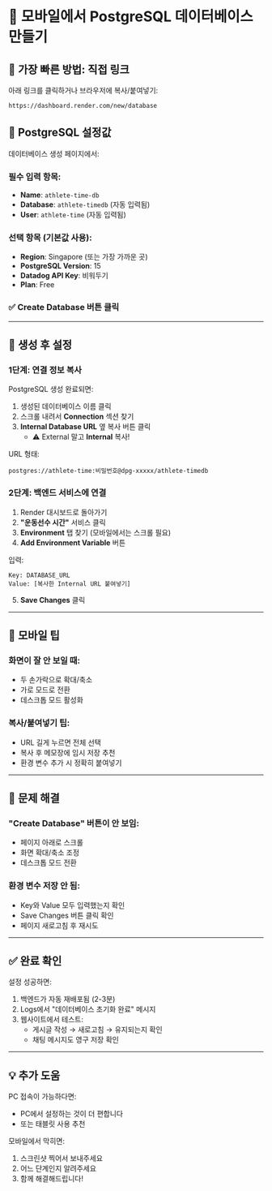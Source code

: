 # 📱 모바일에서 PostgreSQL 데이터베이스 만들기

## 🔗 가장 빠른 방법: 직접 링크

아래 링크를 클릭하거나 브라우저에 복사/붙여넣기:

```
https://dashboard.render.com/new/database
```

## 📝 PostgreSQL 설정값

데이터베이스 생성 페이지에서:

### 필수 입력 항목:
- **Name**: `athlete-time-db`
- **Database**: `athlete-timedb` (자동 입력됨)
- **User**: `athlete-time` (자동 입력됨)

### 선택 항목 (기본값 사용):
- **Region**: Singapore (또는 가장 가까운 곳)
- **PostgreSQL Version**: 15
- **Datadog API Key**: 비워두기
- **Plan**: Free

### ✅ Create Database 버튼 클릭

---

## 🔧 생성 후 설정

### 1단계: 연결 정보 복사

PostgreSQL 생성 완료되면:

1. 생성된 데이터베이스 이름 클릭
2. 스크롤 내려서 **Connection** 섹션 찾기
3. **Internal Database URL** 옆 복사 버튼 클릭
   - ⚠️ External 말고 **Internal** 복사!

URL 형태:
```
postgres://athlete-time:비밀번호@dpg-xxxxx/athlete-timedb
```

### 2단계: 백엔드 서비스에 연결

1. Render 대시보드로 돌아가기
2. **"운동선수 시간"** 서비스 클릭
3. **Environment** 탭 찾기 (모바일에서는 스크롤 필요)
4. **Add Environment Variable** 버튼

입력:
```
Key: DATABASE_URL
Value: [복사한 Internal URL 붙여넣기]
```

5. **Save Changes** 클릭

---

## 📱 모바일 팁

### 화면이 잘 안 보일 때:
- 두 손가락으로 확대/축소
- 가로 모드로 전환
- 데스크톱 모드 활성화

### 복사/붙여넣기 팁:
- URL 길게 누르면 전체 선택
- 복사 후 메모장에 임시 저장 추천
- 환경 변수 추가 시 정확히 붙여넣기

---

## 🚨 문제 해결

### "Create Database" 버튼이 안 보임:
- 페이지 아래로 스크롤
- 화면 확대/축소 조정
- 데스크톱 모드 전환

### 환경 변수 저장 안 됨:
- Key와 Value 모두 입력했는지 확인
- Save Changes 버튼 클릭 확인
- 페이지 새로고침 후 재시도

---

## ✅ 완료 확인

설정 성공하면:
1. 백엔드가 자동 재배포됨 (2-3분)
2. Logs에서 "데이터베이스 초기화 완료" 메시지
3. 웹사이트에서 테스트:
   - 게시글 작성 → 새로고침 → 유지되는지 확인
   - 채팅 메시지도 영구 저장 확인

---

## 💡 추가 도움

PC 접속이 가능하다면:
- PC에서 설정하는 것이 더 편합니다
- 또는 태블릿 사용 추천

모바일에서 막히면:
1. 스크린샷 찍어서 보내주세요
2. 어느 단계인지 알려주세요
3. 함께 해결해드립니다!